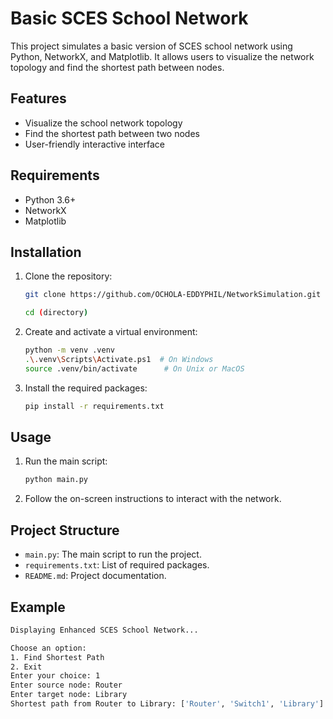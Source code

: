# Basic SCES School Network

This project simulates a basic version of SCES school network using Python, NetworkX, and Matplotlib. It allows users to visualize the network topology and find the shortest path between nodes.

## Features

- Visualize the school network topology
- Find the shortest path between two nodes
- User-friendly interactive interface

## Requirements

- Python 3.6+
- NetworkX
- Matplotlib

## Installation

1. Clone the repository:
    ```sh
    git clone https://github.com/OCHOLA-EDDYPHIL/NetworkSimulation.git
    ```
    ```sh
    cd (directory)
    ```

2. Create and activate a virtual environment:
    ```sh
    python -m venv .venv
    .\.venv\Scripts\Activate.ps1  # On Windows
    source .venv/bin/activate      # On Unix or MacOS
    ```

3. Install the required packages:
    ```sh
    pip install -r requirements.txt
    ```

## Usage

1. Run the main script:
    ```sh
    python main.py
    ```

2. Follow the on-screen instructions to interact with the network.

## Project Structure

- `main.py`: The main script to run the project.
- `requirements.txt`: List of required packages.
- `README.md`: Project documentation.

## Example

```sh
Displaying Enhanced SCES School Network...

Choose an option:
1. Find Shortest Path
2. Exit
Enter your choice: 1
Enter source node: Router
Enter target node: Library
Shortest path from Router to Library: ['Router', 'Switch1', 'Library'] with total weight 12
